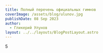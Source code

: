 ```yaml
---
title: Полный перечень официальных гимнов
coverImage: /assets/blog/ulunov.jpg
publishDate: 08 Sep 2023
author:
  - Гликерий Улунов
layout: ../../layouts/BlogPostLayout.astro
---
```

5